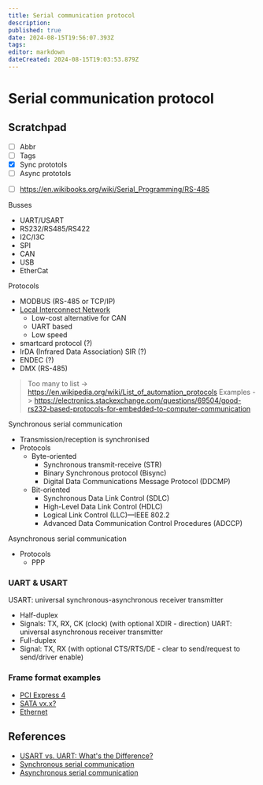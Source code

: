 ```yaml
---
title: Serial communication protocol
description: 
published: true
date: 2024-08-15T19:56:07.393Z
tags: 
editor: markdown
dateCreated: 2024-08-15T19:03:53.879Z
---
```


# Serial communication protocol









## Scratchpad

- [ ] Abbr
- [ ] Tags
- [x] Sync prototols
- [ ] Async prototols
* [ ] https://en.wikibooks.org/wiki/Serial_Programming/RS-485

Busses
* UART/USART
* RS232/RS485/RS422
* I2C/I3C
* SPI
* CAN
* USB
* EtherCat

Protocols
* MODBUS (RS-485 or TCP/IP)
* [Local Interconnect Network](https://en.wikipedia.org/wiki/Local_Interconnect_Network)
  * Low-cost alternative for CAN
  * UART based
  * Low speed
* smartcard protocol (?)
* IrDA (Infrared Data Association) SIR (?)
* ENDEC (?)
* DMX (RS-485)
> Too many to list -> https://en.wikipedia.org/wiki/List_of_automation_protocols
> Examples -> https://electronics.stackexchange.com/questions/69504/good-rs232-based-protocols-for-embedded-to-computer-communication


Synchronous serial communication
* Transmission/reception is synchronised
* Protocols
  * Byte-oriented
    * Synchronous transmit-receive (STR)
    * Binary Synchronous protocol (Bisync)
    * Digital Data Communications Message Protocol (DDCMP)
  * Bit-oriented
    * Synchronous Data Link Control (SDLC)
    * High-Level Data Link Control (HDLC)
    * Logical Link Control (LLC)—IEEE 802.2
    * Advanced Data Communication Control Procedures (ADCCP)

Asynchronous serial communication
* Protocols
  *  PPP

### UART & USART

USART: universal synchronous-asynchronous receiver transmitter
* Half-duplex
* Signals: TX, RX, CK (clock) (with optional XDIR - direction)
UART: universal asynchronous receiver transmitter
* Full-duplex
* Signal: TX, RX (with optional CTS/RTS/DE - clear to send/request to send/driver enable)

### Frame format examples

* [PCI Express 4](https://www.fpga4fun.com/PCI-Express4.html)
* [SATA vx.x?](https://perfectvips.com/datasheet/SATA-Packet-Generator.pdf)
* [Ethernet](https://www.cbtnuggets.com/blog/technology/networking/what-is-ethernet-frame-format)

## References

* [USART vs. UART: What's the Difference?](https://resources.pcb.cadence.com/blog/usart-vs-uart-whats-the-difference)
* [Synchronous serial communication](https://en.wikipedia.org/wiki/Synchronous_serial_communication)
* [Asynchronous serial communication](https://en.wikipedia.org/wiki/Asynchronous_serial_communication)